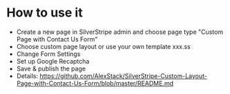 # How to use it
- Create a new page in SilverStripe admin and choose page type "Custom Page with Contact Us Form"
- Choose custom page layout or use your own template xxx.ss
- Change Form Settings 
- Set up Google Recaptcha
- Save & publish the page
- Details: https://github.com/AlexStack/SilverStripe-Custom-Layout-Page-with-Contact-Us-Form/blob/master/README.md